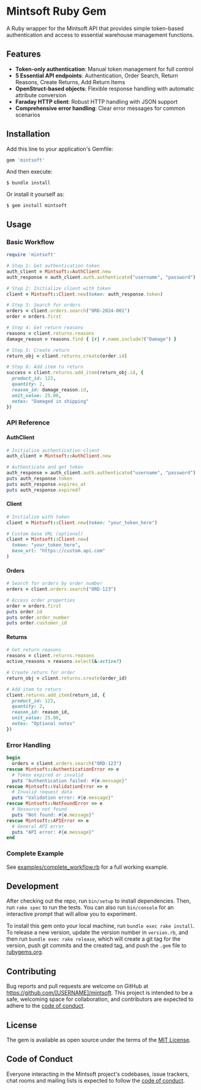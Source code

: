 # Mintsoft Ruby Gem

A Ruby wrapper for the Mintsoft API that provides simple token-based authentication and access to essential warehouse management functions.

## Features

- **Token-only authentication**: Manual token management for full control
- **5 Essential API endpoints**: Authentication, Order Search, Return Reasons, Create Returns, Add Return Items
- **OpenStruct-based objects**: Flexible response handling with automatic attribute conversion
- **Faraday HTTP client**: Robust HTTP handling with JSON support
- **Comprehensive error handling**: Clear error messages for common scenarios

## Installation

Add this line to your application's Gemfile:

```ruby
gem 'mintsoft'
```

And then execute:

    $ bundle install

Or install it yourself as:

    $ gem install mintsoft

## Usage

### Basic Workflow

```ruby
require 'mintsoft'

# Step 1: Get authentication token
auth_client = Mintsoft::AuthClient.new
auth_response = auth_client.auth.authenticate("username", "password")

# Step 2: Initialize client with token
client = Mintsoft::Client.new(token: auth_response.token)

# Step 3: Search for orders
orders = client.orders.search("ORD-2024-001")
order = orders.first

# Step 4: Get return reasons
reasons = client.returns.reasons
damage_reason = reasons.find { |r| r.name.include?("Damage") }

# Step 5: Create return
return_obj = client.returns.create(order.id)

# Step 6: Add item to return
success = client.returns.add_item(return_obj.id, {
  product_id: 123,
  quantity: 2,
  reason_id: damage_reason.id,
  unit_value: 25.00,
  notes: "Damaged in shipping"
})
```

### API Reference

#### AuthClient

```ruby
# Initialize authentication client
auth_client = Mintsoft::AuthClient.new

# Authenticate and get token
auth_response = auth_client.auth.authenticate("username", "password")
puts auth_response.token
puts auth_response.expires_at
puts auth_response.expired?
```

#### Client

```ruby
# Initialize with token
client = Mintsoft::Client.new(token: "your_token_here")

# Custom base URL (optional)
client = Mintsoft::Client.new(
  token: "your_token_here",
  base_url: "https://custom.api.com"
)
```

#### Orders

```ruby
# Search for orders by order number
orders = client.orders.search("ORD-123")

# Access order properties
order = orders.first
puts order.id
puts order.order_number
puts order.customer_id
```

#### Returns

```ruby
# Get return reasons
reasons = client.returns.reasons
active_reasons = reasons.select(&:active?)

# Create return for order
return_obj = client.returns.create(order_id)

# Add item to return
client.returns.add_item(return_id, {
  product_id: 123,
  quantity: 2,
  reason_id: reason_id,
  unit_value: 25.00,
  notes: "Optional notes"
})
```

### Error Handling

```ruby
begin
  orders = client.orders.search("ORD-123")
rescue Mintsoft::AuthenticationError => e
  # Token expired or invalid
  puts "Authentication failed: #{e.message}"
rescue Mintsoft::ValidationError => e
  # Invalid request data
  puts "Validation error: #{e.message}"
rescue Mintsoft::NotFoundError => e
  # Resource not found
  puts "Not found: #{e.message}"
rescue Mintsoft::APIError => e
  # General API error
  puts "API error: #{e.message}"
end
```

### Complete Example

See [examples/complete_workflow.rb](examples/complete_workflow.rb) for a full working example.

## Development

After checking out the repo, run `bin/setup` to install dependencies. Then, run `rake spec` to run the tests. You can also run `bin/console` for an interactive prompt that will allow you to experiment.

To install this gem onto your local machine, run `bundle exec rake install`. To release a new version, update the version number in `version.rb`, and then run `bundle exec rake release`, which will create a git tag for the version, push git commits and the created tag, and push the `.gem` file to [rubygems.org](https://rubygems.org).

## Contributing

Bug reports and pull requests are welcome on GitHub at https://github.com/[USERNAME]/mintsoft. This project is intended to be a safe, welcoming space for collaboration, and contributors are expected to adhere to the [code of conduct](https://github.com/[USERNAME]/mintsoft/blob/main/CODE_OF_CONDUCT.md).

## License

The gem is available as open source under the terms of the [MIT License](https://opensource.org/licenses/MIT).

## Code of Conduct

Everyone interacting in the Mintsoft project's codebases, issue trackers, chat rooms and mailing lists is expected to follow the [code of conduct](https://github.com/[USERNAME]/mintsoft/blob/main/CODE_OF_CONDUCT.md).
